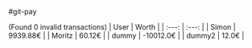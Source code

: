 #git-pay

(Found 0 invalid transactions)
| User | Worth |
| :---: | :---: |
| Simon | 9939.88€ |
| Moritz | 60.12€ |
| dummy | -10012.0€ |
| dummy2 | 12.0€ |
